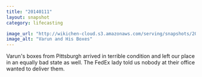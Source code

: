 ```yaml
---
title: "20140111"
layout: snapshot
category: lifecasting

image_url: "http://wikichen-cloud.s3.amazonaws.com/serving/snapshots/2014/20140111-varun-boxes.jpg"
image_alt: "Varun and His Boxes"
---
```


Varun's boxes from Pittsburgh arrived in terrible condition and left our place in an equally bad state as well. The FedEx lady told us nobody at their office wanted to deliver them.
